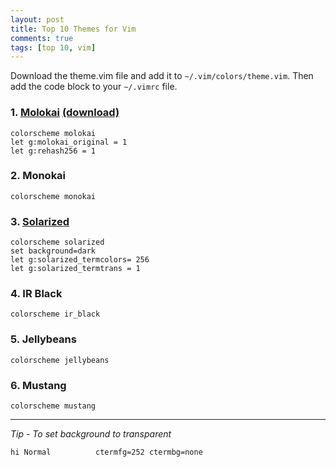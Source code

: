 ```yaml
---
layout: post
title: Top 10 Themes for Vim
comments: true
tags: [top 10, vim]
---
```


Download the theme.vim file and add it to `~/.vim/colors/theme.vim`.
Then add the code block to your `~/.vimrc` file.


### 1. [Molokai](https://github.com/tomasr/molokai) [(download)](/assets/vim/molokai.vim)

```
colorscheme molokai
let g:molokai_original = 1
let g:rehash256 = 1
```

### 2. Monokai

```
colorscheme monokai
```

### 3. [Solarized](http://ethanschoonover.com/solarized)

```
colorscheme solarized
set background=dark
let g:solarized_termcolors= 256
let g:solarized_termtrans = 1
```

### 4. IR Black

```
colorscheme ir_black
```

### 5. Jellybeans

```
colorscheme jellybeans
```

### 6. Mustang

```
colorscheme mustang
```

---

*Tip - To set background to transparent*

```
hi Normal          ctermfg=252 ctermbg=none
```
